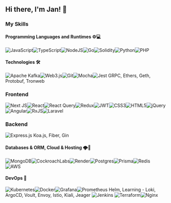 ## Hi there, I'm Jan! 👋
### My Skills
#### Programming Languages and Runtimes ⚙️💻
![JavaScript](https://img.shields.io/badge/javascript-%23323330.svg?style=for-the-badge&logo=javascript&logoColor=%23F7DF1E)![TypeScript](https://img.shields.io/badge/typescript-%23007ACC.svg?style=for-the-badge&logo=typescript&logoColor=white)![NodeJS](https://img.shields.io/badge/node.js-6DA55F?style=for-the-badge&logo=node.js&logoColor=white)![Go](https://img.shields.io/badge/go-%2300ADD8.svg?style=for-the-badge&logo=go&logoColor=white)![Solidity](https://img.shields.io/badge/Solidity-%23363636.svg?style=for-the-badge&logo=solidity&logoColor=white)![Python](https://img.shields.io/badge/python-3670A0?style=for-the-badge&logo=python&logoColor=ffdd54)![PHP](https://img.shields.io/badge/php-%23777BB4.svg?style=for-the-badge&logo=php&logoColor=white)
#### Technologies 🛠
![Apache Kafka](https://img.shields.io/badge/Apache%20Kafka-000?style=for-the-badge&logo=apachekafka)![Web3.js](https://img.shields.io/badge/web3.js-F16822?style=for-the-badge&logo=web3.js&logoColor=white)![Git](https://img.shields.io/badge/git-%23F05033.svg?style=for-the-badge&logo=git&logoColor=white)![Mocha](https://img.shields.io/badge/-mocha-%238D6748?style=for-the-badge&logo=mocha&logoColor=white)![Jest](https://img.shields.io/badge/-jest-%23C21325?style=for-the-badge&logo=jest&logoColor=white) GRPC, Ethers, Geth, Protobuf, Tronweb
### Frontend
![Next JS](https://img.shields.io/badge/Next-black?style=for-the-badge&logo=next.js&logoColor=white)![React](https://img.shields.io/badge/react-%2320232a.svg?style=for-the-badge&logo=react&logoColor=%2361DAFB)![React Query](https://img.shields.io/badge/-React%20Query-FF4154?style=for-the-badge&logo=react%20query&logoColor=white)![Redux](https://img.shields.io/badge/redux-%23593d88.svg?style=for-the-badge&logo=redux&logoColor=white)![JWT](https://img.shields.io/badge/JWT-black?style=for-the-badge&logo=JSON%20web%20tokens)![CSS3](https://img.shields.io/badge/css3-%231572B6.svg?style=for-the-badge&logo=css3&logoColor=white)![HTML5](https://img.shields.io/badge/html5-%23E34F26.svg?style=for-the-badge&logo=html5&logoColor=white)![jQuery](https://img.shields.io/badge/jquery-%230769AD.svg?style=for-the-badge&logo=jquery&logoColor=white)![Angular](https://img.shields.io/badge/angular-%23DD0031.svg?style=for-the-badge&logo=angular&logoColor=white)![RxJS](https://img.shields.io/badge/rxjs-%23B7178C.svg?style=for-the-badge&logo=reactivex&logoColor=white)![Laravel](https://img.shields.io/badge/laravel-%23FF2D20.svg?style=for-the-badge&logo=laravel&logoColor=white)
### Backend
![Express.js](https://img.shields.io/badge/express.js-%23404d59.svg?style=for-the-badge&logo=express&logoColor=%2361DAFB) Koa.js, Fiber, Gin
#### Databases & ORM, Cloud & Hosting 🌩️💾
![MongoDB](https://img.shields.io/badge/MongoDB-%234ea94b.svg?style=for-the-badge&logo=mongodb&logoColor=white)![CockroachLabs](https://img.shields.io/badge/Cockroach%20Labs-6933FF?style=for-the-badge&logo=Cockroach%20Labs&logoColor=white)![Render](https://img.shields.io/badge/Render-%46E3B7.svg?style=for-the-badge&logo=render&logoColor=white)![Postgres](https://img.shields.io/badge/postgres-%23316192.svg?style=for-the-badge&logo=postgresql&logoColor=white)![Prisma](https://img.shields.io/badge/Prisma-3982CE?style=for-the-badge&logo=Prisma&logoColor=white)![Redis](https://img.shields.io/badge/redis-%23DD0031.svg?style=for-the-badge&logo=redis&logoColor=white)	![AWS](https://img.shields.io/badge/AWS-%23FF9900.svg?style=for-the-badge&logo=amazon-aws&logoColor=white)
#### DevOps 🔬
![Kubernetes](https://img.shields.io/badge/kubernetes-%23326ce5.svg?style=for-the-badge&logo=kubernetes&logoColor=white)![Docker](https://img.shields.io/badge/docker-%230db7ed.svg?style=for-the-badge&logo=docker&logoColor=white)![Grafana](https://img.shields.io/badge/grafana-%23F46800.svg?style=for-the-badge&logo=grafana&logoColor=white)![Prometheus](https://img.shields.io/badge/Prometheus-E6522C?style=for-the-badge&logo=Prometheus&logoColor=white)
Helm, Learning - Loki, ArgoCD, Voult, Envoy, Istio, Kiali, Jeager ![Jenkins](https://img.shields.io/badge/jenkins-%232C5263.svg?style=for-the-badge&logo=jenkins&logoColor=white) ![Terraform](https://img.shields.io/badge/terraform-%235835CC.svg?style=for-the-badge&logo=terraform&logoColor=white)![Nginx](https://img.shields.io/badge/nginx-%23009639.svg?style=for-the-badge&logo=nginx&logoColor=white)



